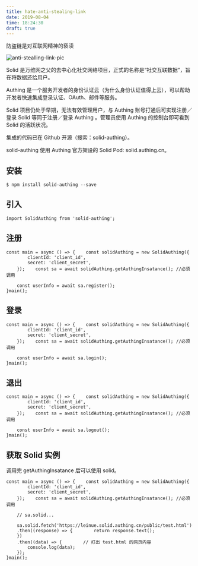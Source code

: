 ```yaml
---
title: hate-anti-stealing-link
date: 2019-08-04 
time: 18:24:30
draft: true  
---
```

防盗链是对互联网精神的亵渎

<!-- truncate -->
![anti-stealling-link-pic](https://mmbiz.qpic.cn/mmbiz_png/zISHLWAwicRfA9Od54CYr9icfojAVxnJAUKcFHyyI0oRMIyiaWUJ0aAxGzt2XKicJckdJvP32RaljhEZTUbIgqrATQ/640?wx_fmt=png&tp=webp&wxfrom=5&wx_lazy=1&wx_co=1)

Solid 是万维网之父的去中心化社交网络项目，正式的名称是“社交互联数据”，旨在将数据还给用户。

Authing 是一个服务开发者的身份认证云（为什么身份认证值得上云），可以帮助开发者快速集成登录认证、OAuth、邮件等服务。

Solid 项目仍处于早期，无法有效管理用户，与 Authing 账号打通后可实现注册／登录 Solid 等同于注册／登录 Authing 。管理员使用 Authing 的控制台即可看到 Solid 的活跃状况。


集成的代码已在 Github 开源（搜索：solid-authing）。

solid-authing 使用 Authing 官方架设的 Solid Pod: solid.authing.cn。

## 安装

```
$ npm install solid-authing --save
```

## 引入

```
import SolidAuthing from 'solid-authing';
```

## 注册

```
const main = async () => {    const solidAuthing = new SolidAuthing({
        clientId: 'client_id',
        secret: 'client_secret',
    });    const sa = await solidAuthing.getAuthingInsatance(); //必须调用

    const userInfo = await sa.register();
}main();
```

## 登录

```
const main = async () => {    const solidAuthing = new SolidAuthing({
        clientId: 'client_id',
        secret: 'client_secret',
    });    const sa = await solidAuthing.getAuthingInsatance(); //必须调用

    const userInfo = await sa.login();
}main();
```

## 退出

```
const main = async () => {    const solidAuthing = new SolidAuthing({
        clientId: 'client_id',
        secret: 'client_secret',
    });    const sa = await solidAuthing.getAuthingInsatance(); //必须调用

    const userInfo = await sa.logout();
}main();
```

## 获取 Solid 实例

调用完 getAuthingInsatance 后可以使用 solid。

```
const main = async () => {    const solidAuthing = new SolidAuthing({
        clientId: 'client_id',
        secret: 'client_secret',
    });    const sa = await solidAuthing.getAuthingInsatance(); //必须调用

    // sa.solid...

    sa.solid.fetch('https://leinue.solid.authing.cn/public/test.html')
    .then((response) => {        return response.text();
    })
    .then((data) => {        // 打出 test.html 的网页内容
        console.log(data);
    });
}main();
```

